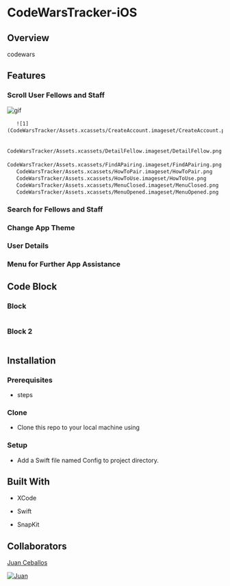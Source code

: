 # CodeWarsTracker-iOS

## Overview

codewars

       

## Features

### Scroll User Fellows and Staff

![gif](CodeWarsTracker/Assets.xcassets/MyGifAnimation.xcassets/BrowseFellows.dataset/BrowseFellows.gif)

       ![1](CodeWarsTracker/Assets.xcassets/CreateAccount.imageset/CreateAccount.png)
       
       CodeWarsTracker/Assets.xcassets/DetailFellow.imageset/DetailFellow.png
       CodeWarsTracker/Assets.xcassets/FindAPairing.imageset/FindAPairing.png
       CodeWarsTracker/Assets.xcassets/HowToPair.imageset/HowToPair.png
       CodeWarsTracker/Assets.xcassets/HowToUse.imageset/HowToUse.png
       CodeWarsTracker/Assets.xcassets/MenuClosed.imageset/MenuClosed.png
       CodeWarsTracker/Assets.xcassets/MenuOpened.imageset/MenuOpened.png
### Search for Fellows and Staff

### Change App Theme

### User Details

### Menu for Further App Assistance

## Code Block

### Block

```swift

```

### Block 2

```Swift

```

## Installation

### Prerequisites

* steps

### Clone

* Clone this repo to your local machine using

### Setup

* Add a Swift file named Config to project directory.


## Built With

* XCode

* Swift

* SnapKit

## Collaborators

[Juan Ceballos](https://github.com/Juan-Ceballos)

[![Juan](https://avatars1.githubusercontent.com/u/55723135?s=250&u=cce4396e360011123eebd2f52323aa6248023ef0&v=4)](https://github.com/Juan-Ceballos)

